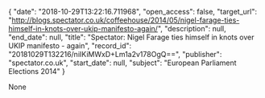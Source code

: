 {
  "date": "2018-10-29T13:22:16.711968", 
  "open_access": false, 
  "target_url": "http://blogs.spectator.co.uk/coffeehouse/2014/05/nigel-farage-ties-himself-in-knots-over-ukip-manifesto-again/", 
  "description": null, 
  "end_date": null, 
  "title": "Spectator:  Nigel Farage ties himself in knots over UKIP manifesto - again", 
  "record_id": "20181029T132216/niIKiMWxD+Lm1a2v178OgQ==", 
  "publisher": "spectator.co.uk", 
  "start_date": null, 
  "subject": "European Parliament Elections 2014"
}

None